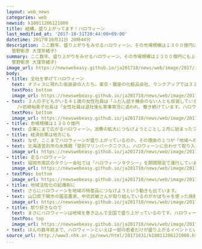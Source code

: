 ```yaml
---
layout: web_news
categories: web
newsid: k10011206121000
title: 結構、盛り上がってます！ハロウィーン
last_modified_at: '2017-10-31T20:44:00+09:00'
datetime: 2017年10月31日 20時44分
description: ここ数年、盛り上がりをみせるハロウィーン。その市場規模は１３００億円にも上ると言われます。今やハロウィーンは、子どもや若者だけのイベントではなくクリスマスやバレンタインデーなどのように日本の恒例行事として定着しつつあるようです。（ネットワーク報道部記者
  管野彰彦 大窪奈緒子）
summary: ここ数年、盛り上がりをみせるハロウィーン。その市場規模は１３００億円にも上ると言われます。今やハロウィーンは、子どもや若者だけのイベントではなくクリスマスやバレンタインデーなどのように日本の恒例行事として定着しつつあるようです。（ネットワーク報道部記者
  管野彰彦 大窪奈緒子）
image_url: https://newswebeasy.github.io/ja201710/news/web/image/2017/10/31/K10011206121_1710311903_1710311918_01_02.jpg
body:
- title: 全社を挙げてハロウィーン
  text: オフィスに現れた仮装姿の人たち。東京・銀座の化粧品会社、ランクアップでは３１日、およそ５０人の社員が、思い思いの仮装をして仕事をしていました。この会社では社員の半数以上が子育て中の母親ということもあり、ふだんは全員そろっての飲み会などはできません。そのため、年に１度のハロウィーンの日は、みんなで仮装して部署を越えて交流を深めることにしています。
  textPos: bottom
  image_url: https://newswebeasy.github.io/ja201710/news/web/image/2017/10/31/K10011206121_1710311902_1710311918_01_03.jpg
- text: ２人の子どもがいる４１歳の女性社員は「ふだん話す機会のない人とも仮装していると気軽に話すことができて楽しいです。午後５時からは仮装を脱いで新たな気分で子どもを迎えに行きたいです」と話していました。<br
    />岩崎裕美子社長は「女性社員は退社後も家事育児に追われ、働き続けています。ハロウィーンの日は業務時間内に心おきなく楽しんでもらい働く活力にしてほしい」と話していました。
  textPos: bottom
  image_url: https://newswebeasy.github.io/ja201710/news/web/image/2017/10/31/K10011206121_1710311902_1710311918_01_04.jpg
- title: 市場規模は１３００億円
  text: 企業にまで広がるハロウィーン。消費の拡大につなげようとことし２月に始まったプレミアムフライデーは早くも見直しの動きが出るなど、いまひとつ盛り上がりに欠けるのに対して、ハロウィーン関連の市場規模は年々、増加傾向にあります。記念日の認定や登録を行っている一般社団法人「日本記念日協会」によりますと、お菓子や仮装グッズといったハロウィーン関連の商品やサービスの市場規模はことしは１３０５億円に上ると推計しています。ことしは直前に行われた衆議院選挙の影響でメディアで取り上げられる機会が減ったこともあり去年を下回っているとはいうものの、市場規模はバレンタインデーの１３８５億円に匹敵するほどになり、母の日の１１３５億円や、節分の５９０億円を大きく上回っているということです。
- title: 経済効果は地方にも
  text: なぜ、ここまでハロウィーンが盛り上がっているのか。その理由の１つが「地域への広がり」です。
- text: 北海道登別市の水族館「登別マリンパークニクス」。ハロウィーンに合わせて取り入れたのは「かぼちゃ割」というサービスです。サービスを受けるには、入園券を買う際にかぼちゃを渡すだけ。ハロウィーンの語呂合わせで料金が大人の場合、通常２４５０円が１８６０円に、子ども料金は１２５０円が８６０円に割り引きされます。ここ数年、かぼちゃ割を受ける入場者数は増加しているということです。
  image_url: https://newswebeasy.github.io/ja201710/news/web/image/2017/10/31/K10011206121_1710311902_1710311918_01_05.jpg
- title: 走るハロウィーン
  text: 福岡市南区のタクシー会社では「ハロウィーンタクシー」を期間限定で運行しています。運転するのはゾンビ。助手席にはガイコツが座っています。運転手はおよそ１時間かけて特殊メイクをほどこしたというだけあって、クオリティーはかなり高めです。ハロウィーンらしく乗車の際にはお菓子ももらえるそうです。通常のメーター料金で乗ることができるということで、会社としては宣伝効果も見込めるとしています。ハロウィーンをビジネスチャンスにしようという狙いです。
  image_url: https://newswebeasy.github.io/ja201710/news/web/image/2017/10/31/K10011206121_1710311902_1710311918_01_06.jpg
- textPos: bottom
  image_url: https://newswebeasy.github.io/ja201710/news/web/image/2017/10/31/K10011206121_1710311910_1710311918_01_07.jpg
- title: 地域活性化の起爆剤に
  text: さらにハロウィーンを地域の特産品につなげようという動きも出ています。
- text: 山口県下関市の園芸農家、中司武敏さんが取り組んでいるのがかぼちゃを使った焼酎とビール系飲料の製造です。中司さんは、ハロウィーンに使うかぼちゃを栽培していますが、実はこうしたかぼちゃは食用にはあまりむいていません。このため、これまではハロウィーンが終わると余ったかぼちゃは廃棄していました。それを有効活用しようと２年間試行錯誤を続け、ことしようやく焼酎とビール系飲料の製品化にこぎつけました。道の駅などで販売を始めているということで、中司さんは地域の活性化につながればと期待しています。
  image_url: https://newswebeasy.github.io/ja201710/news/web/image/2017/10/31/K10011206121_1710311921_1710311924_01_08.jpg
- title: 祭り好きなので
  text: まさにハロウィーンは地域を巻き込んで全国で盛り上がっているのです。ハロウィーン市場の推計を行った日本記念日協会の加瀬清志所長は「もともと日本人は祭り好きで、最近では地域の祭りが減っていることもあって、大勢で盛り上がることのできるイベントに参加したいと思う人が多いのではないか」と指摘します。さらに、最近では「インスタ映え」という言葉があるように、インスタグラムやツイッターといったＳＮＳに写真や動画を投稿する人が多く、ハロウィーンはそのコンテンツとして人気が高まっているのではないかと分析しています。
  textPos: top
  image_url: https://newswebeasy.github.io/ja201710/news/web/image/2017/10/31/K10011206121_1710311903_1710311918_01_08.jpg
- text: ほんの数年前まで、ハロウィーンといえば一部の若者だけが盛り上がるイベントというイメージもありましたが、今や秋の恒例行事として定着しつつあります。地域でも会社でも楽しめるハロウィーン。その盛り上がりは今後も続きそうです。
source_url: http://www3.nhk.or.jp/news/html/20171031/k10011206121000.html
...
```

